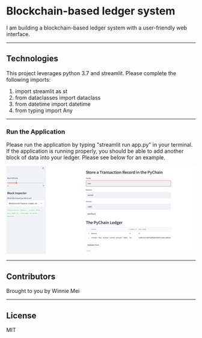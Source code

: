 # Blockchain-based ledger system

<p>
    
I am building a blockchain-based ledger system with a user-friendly web interface.

---

## Technologies

This project leverages python 3.7 and streamlit. Please complete the following imports: 

1. import streamlit as st
2. from dataclasses import dataclass
3. from datetime import datetime
4. from typing import Any

---

### Run the Application

Please run the application by typing "streamlit run app.py" in your terminal. 
If the application is running properly, you should be able to add another block of data into your ledger.
Please see below for an example.

![Added block](./apprunning.png)

---
## Contributors

Brought to you by Winnie Mei

---
## License

MIT

